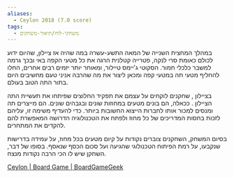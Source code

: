 ```yaml
---
aliases:
  - Ceylon 2018 (7.0 score)
tags:
  - משחקי-לוח/תיאור-משחקים
---
```


במהלך המחצית השנייה של המאה התשע-עשרה במה שהיה אז ציילון, שהיום ידוע לכולם כאומת סרי לנקה, פטרייה קטלנית הרגה את כל מטעי הקפה באי ובכך גרמה למשבר כלכלי חמור. הסקוטי ג'יימס טיילור, ומאוחר יותר יזמים רבים אחרים, החלו להחליף מטעי תה במטעי קפה ומכאן ליצור את מה שהרבה אניני טעם מחשיבים היום בתור התה הטוב בעולם.

בציילון , שחקנים לוקחים על עצמם את תפקיד החלוצים שפיתחו את תעשיית התה הציילון . ככאלה, הם בונים מטעים במחוזות שונים ובגבהים שונים. הם מייצרים תה ומנסים למכור אותו לחברות הייצוא החשובות ביותר. כדי להעדיף משימה זו, עליהם לזכות בחסות המדריכים של כל מחוז ולפתח את הטכנולוגיה הדרושה המאפשרת להם להקדים את המתחרים.

בסיום המשחק, השחקנים צוברים נקודות על קיום מטעים בכל מחוז, על עמידה בדרישות שנקבעו, על רמת הפיתוח הטכנולוגי שהגיעה ועל סכום הכסף שנאסף. בסופו של דבר, השחקן שיש לו הכי הרבה נקודות מנצח.

[Ceylon | Board Game | BoardGameGeek](https://boardgamegeek.com/boardgame/248900/ceylon)

